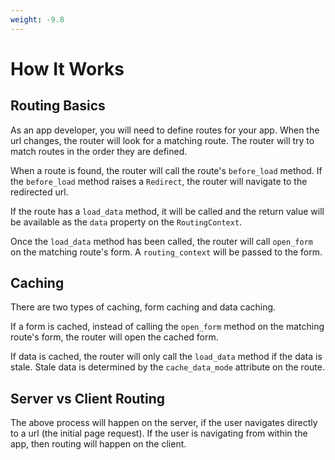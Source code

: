 ```yaml
---
weight: -9.8
---
```

# How It Works


## Routing Basics 

As an app developer, you will need to define routes for your app.
When the url changes, the router will look for a matching route.
The router will try to match routes in the order they are defined.

When a route is found, the router will call the route's `before_load` method.
If the `before_load` method raises a `Redirect`, the router will navigate to the redirected url.

If the route has a `load_data` method, it will be called and the return value will be available as the `data` property on the `RoutingContext`.

Once the `load_data` method has been called, the router will call `open_form` on the matching route's form. A `routing_context` will be passed to the form.


## Caching

There are two types of caching, form caching and data caching.

If a form is cached, instead of calling the `open_form` method on the matching route's form, the router will open the cached form.

If data is cached, the router will only call the `load_data` method if the data is stale. Stale data is determined by the `cache_data_mode` attribute on the route.


## Server vs Client Routing

The above process will happen on the server, if the user navigates directly to a url (the initial page request). If the user is navigating from within the app, then routing will happen on the client.

